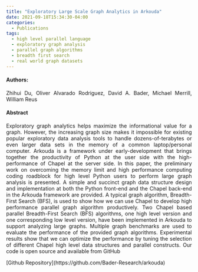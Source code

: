 ```yaml
---
title: "Exploratory Large Scale Graph Analytics in Arkouda"
date: 2021-09-18T15:34:30-04:00
categories:
  - Publications
tags:
  - high level parallel language
  - exploratory graph analysis
  - parallel graph algorithms
  - breadth first search
  - real world graph datasets
---
```

#### Authors:
<p align="justify">
Zhihui Du, Oliver Alvarado Rodriguez, David A. Bader, Michael Merrill, William Reus 
</p>

#### Abstract
<p align="justify">
Exploratory graph analytics helps maximize the informational value
for a graph. However, the increasing graph size makes it impossible for existing popular exploratory data analysis tools to handle
dozens-of-terabytes or even larger data sets in the memory of a
common laptop/personal computer. Arkouda is a framework under early-development that brings together the productivity of
Python at the user side with the high-performance of Chapel at
the server side. In this paper, the preliminary work on overcoming
the memory limit and high performance computing coding roadblock for high level Python users to perform large graph analysis
is presented. A simple and succinct graph data structure design
and implementation at both the Python front-end and the Chapel
back-end in the Arkouda framework are provided. A typical graph
algorithm, Breadth-First Search (BFS), is used to show how we can
use Chapel to develop high performance parallel graph algorithm
productively. Two Chapel based parallel Breadth-First Search (BFS)
algorithms, one high level version and one corresponding low level
version, have been implemented in Arkouda to support analyzing
large graphs. Multiple graph benchmarks are used to evaluate the
performance of the provided graph algorithms. Experimental results show that we can optimize the performance by tuning the
selection of different Chapel high level data structures and parallel
constructs. Our code is open source and available from GitHub
</p>
[Github Repository](https://github.com/Bader-Research/arkouda)



